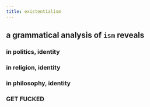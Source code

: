 ```yaml
---
title: existentialism
---
```


## a grammatical analysis of `ism` reveals
### in politics, identity
### in religion, identity
### in philosophy, identity
### GET FUCKED
